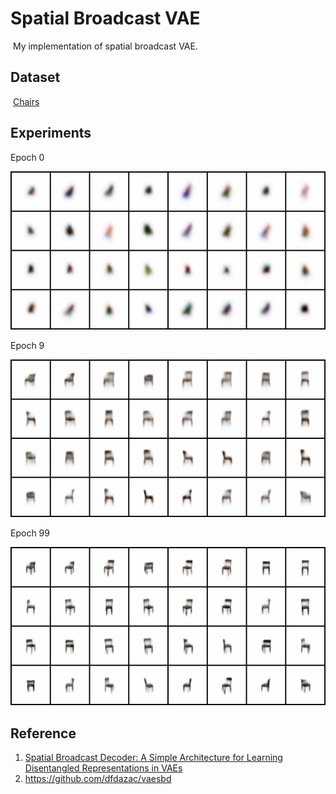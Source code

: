 # Spatial Broadcast VAE

​	My implementation of spatial broadcast VAE.



## Dataset

​	[Chairs](https://www.di.ens.fr/willow/research/seeing3Dchairs/)



## Experiments

Epoch 0

![Epoch0](https://github.com/Amaranth819/SpatialBroadcastVAE/blob/master/figures/Epoch0.png)

Epoch 9

![Epoch 9](https://github.com/Amaranth819/SpatialBroadcastVAE/blob/master/figures/Epoch9.png)

Epoch 99

![Epoch 99](https://github.com/Amaranth819/SpatialBroadcastVAE/blob/master/figures/Epoch99.png)

## Reference

1. [Spatial Broadcast Decoder: A Simple Architecture for Learning Disentangled Representations in VAEs](https://arxiv.org/pdf/1901.07017.pdf)
2. https://github.com/dfdazac/vaesbd
